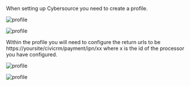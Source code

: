 When setting up Cybersource you need to create a profile.

![profile](../Cybersource/Profiles.jpg)

![profile](../Cybersource/ProfileEdit.jpg)


Within the profile you will need to configure the return urls to be
https://yoursite/civicrm/payment/ipn/xx where x is the id
of the processor you have configured.

![profile](../Cybersource/ReturnUrl.jpg)

![profile](../Cybersource/Notifications.jpg)


